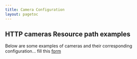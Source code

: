 ```yaml
---
title: Camera Configuration
layout: pagetoc
---
```


## HTTP cameras Resource path examples

Below are some examples of cameras and their corresponding configuration... fill this [form](https://forms.gle/gmnRyVcy7sTrGjGy7)


<table class="table">
</table>


<script type="text/javascript">
    var apiUrl = 'https://script.google.com/macros/s/AKfycbxcPLbjdRw8CdAyu_RBzAU3O8Mjx_Yd2J3enCykGcv1GmRu5JpxohSsDMza7BcxmLkPmg/exec';
    fetch(apiUrl).then(response => {
      return response.json();
    }).then(data => {
		let table = document.querySelector("table");
		let datos = Object.keys(data[0]);
		generateTableHead(table, datos);
		generateTable(table, data);
    }).catch(err => {
      console.log('ERROR:', err)
    });

    function generateTableHead(table, data) {
	  let thead = table.createTHead();
	  let row = thead.insertRow();
	  for (let key of data) {
	    let th = document.createElement("th");
	    let text = document.createTextNode(key);
	    th.appendChild(text);
	    row.appendChild(th);
	  }
	}

	function generateTable(table, data) {
	  for (let element of data) {
	    let row = table.insertRow();
	    for (key in element) {
	      let cell = row.insertCell();
	      let text = document.createTextNode(element[key]);
	      cell.appendChild(text);
	    }
	  }
	}
</script>

